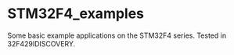 # STM32F4_examples
Some basic example applications on the STM32F4 series. Tested in 32F429IDISCOVERY.
